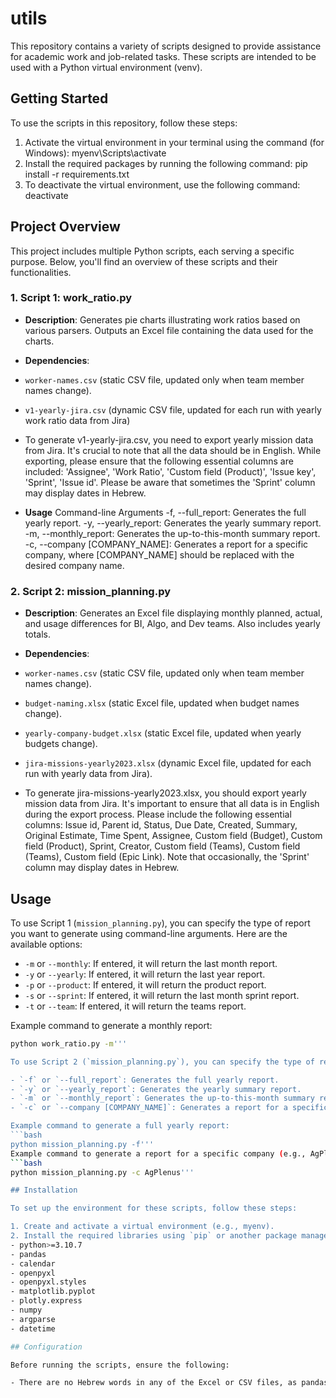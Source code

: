 # utils

This repository contains a variety of scripts designed to provide assistance for academic work and job-related tasks. These scripts are intended to be used with a Python virtual environment (venv).

## Getting Started

To use the scripts in this repository, follow these steps:

1. Activate the virtual environment in your terminal using the command (for Windows):
   myenv\Scripts\activate
2. Install the required packages by running the following command:
   pip install -r requirements.txt
3. To deactivate the virtual environment, use the following command:
   deactivate


## Project Overview

This project includes multiple Python scripts, each serving a specific purpose. Below, you'll find an overview of these scripts and their functionalities.

### 1. Script 1: work_ratio.py

- **Description**: Generates pie charts illustrating work ratios based on various parsers. Outputs an Excel file containing the data used for the charts.

- **Dependencies**:
- `worker-names.csv` (static CSV file, updated only when team member names change).
- `v1-yearly-jira.csv` (dynamic CSV file, updated for each run with yearly work ratio data from Jira)
- To generate v1-yearly-jira.csv, you need to export yearly mission data from Jira. It's crucial to note that all the data should be in English. While exporting, please ensure that the following essential columns are included: 'Assignee', 'Work Ratio', 'Custom field (Product)', 'Issue key', 'Sprint', 'Issue id'. Please be aware that sometimes the 'Sprint' column may display dates in Hebrew.
- **Usage**
  Command-line Arguments
 -f, --full_report: Generates the full yearly report.
 -y, --yearly_report: Generates the yearly summary report.
  -m, --monthly_report: Generates the up-to-this-month summary report.
  -c, --company [COMPANY_NAME]: Generates a report for a specific company, where [COMPANY_NAME] should be replaced with the desired company name.
  
### 2. Script 2: mission_planning.py

- **Description**: Generates an Excel file displaying monthly planned, actual, and usage differences for BI, Algo, and Dev teams. Also includes yearly totals.

- **Dependencies**: 
- `worker-names.csv` (static CSV file, updated only when team member names change).
- `budget-naming.xlsx` (static Excel file, updated when budget names change).
- `yearly-company-budget.xlsx` (static Excel file, updated when yearly budgets change).
- `jira-missions-yearly2023.xlsx` (dynamic Excel file, updated for each run with yearly data from Jira).
- To generate jira-missions-yearly2023.xlsx, you should export yearly mission data from Jira. It's important to ensure that all data is in English during the export process. Please include the following essential columns: Issue id, Parent id, Status, Due Date, Created, Summary, Original Estimate, Time Spent, Assignee, Custom field (Budget), Custom field (Product), Sprint, Creator, Custom field (Teams), Custom field (Teams), Custom field (Epic Link). Note that occasionally, the 'Sprint' column may display dates in Hebrew.

## Usage

To use Script 1 (`mission_planning.py`), you can specify the type of report you want to generate using command-line arguments. Here are the available options:

- `-m` or `--monthly`: If entered, it will return the last month report.
- `-y` or `--yearly`: If entered, it will return the last year report.
- `-p` or `--product`: If entered, it will return the product report.
- `-s` or `--sprint`: If entered, it will return the last month sprint report.
- `-t` or `--team`: If entered, it will return the teams report.

Example command to generate a monthly report:
```bash
python work_ratio.py -m'''

To use Script 2 (`mission_planning.py`), you can specify the type of report you want to generate and, if needed, a specific company name using command-line arguments. Here are the available options:

- `-f` or `--full_report`: Generates the full yearly report.
- `-y` or `--yearly_report`: Generates the yearly summary report.
- `-m` or `--monthly_report`: Generates the up-to-this-month summary report.
- `-c` or `--company [COMPANY_NAME]`: Generates a report for a specific company. Replace `[COMPANY_NAME]` with the desired company name.

Example command to generate a full yearly report:
```bash
python mission_planning.py -f'''
Example command to generate a report for a specific company (e.g., AgPlenus):
```bash
python mission_planning.py -c AgPlenus'''

## Installation

To set up the environment for these scripts, follow these steps:

1. Create and activate a virtual environment (e.g., myenv).
2. Install the required libraries using `pip` or another package manager. Here's a list of required libraries:
- python>=3.10.7
- pandas
- calendar
- openpyxl
- openpyxl.styles
- matplotlib.pyplot
- plotly.express
- numpy
- argparse
- datetime

## Configuration

Before running the scripts, ensure the following:

- There are no Hebrew words in any of the Excel or CSV files, as pandas uses UTF-8 encoding.


